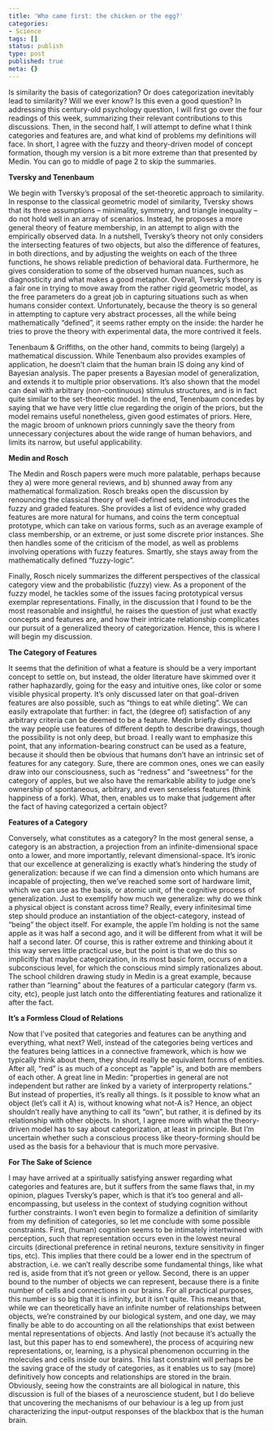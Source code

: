 ```yaml
---
title: 'Who came first: the chicken or the egg?'
categories:
- Science
tags: []
status: publish
type: post
published: true
meta: {}
---
```


Is similarity the basis of categorization? Or does categorization inevitably
lead to similarity? Will we ever know? Is this even a good question? In
addressing this century-old psychology question, I will first go over the four
readings of this week, summarizing their relevant contributions to this
discussions. Then, in the second half, I will attempt to define what I think
categories and features are, and what kind of problems my definitions will
face. In short, I agree with the fuzzy and theory-driven model of concept
formation, though my version is a bit more extreme than that presented by
Medin. You can go to middle of page 2 to skip the summaries.

**Tversky and Tenenbaum**

We begin with Tversky’s proposal of the set-theoretic approach to similarity.
In response to the classical geometric model of similarity, Tversky shows that
its three assumptions – minimality, symmetry, and triangle inequality – do not
hold well in an array of scenarios. Instead, he proposes a more general theory
of feature membership, in an attempt to align with the empirically observed
data. In a nutshell, Tversky’s theory not only considers the intersecting
features of two objects, but also the difference of features, in both
directions, and by adjusting the weights on each of the three functions, he
shows reliable prediction of behavioral data. Furthermore, he gives
consideration to some of the observed human nuances, such as diagnosticity and
what makes a good metaphor. Overall, Tversky’s theory is a fair one in trying
to move away from the rather rigid geometric model, as the free parameters do
a great job in capturing situations such as when humans consider context.
Unfortunately, because the theory is so general in attempting to capture very
abstract processes, all the while being mathematically “defined”, it seems
rather empty on the inside: the harder he tries to prove the theory with
experimental data, the more contrived it feels.

Tenenbaum & Griffiths, on the other hand, commits to being (largely) a
mathematical discussion. While Tenenbaum also provides examples of
application, he doesn’t claim that the human brain IS doing any kind of
Bayesian analysis. The paper presents a Bayesian model of generalization, and
extends it to multiple prior observations. It’s also shown that the model can
deal with arbitrary (non-continuous) stimulus structures, and is in fact quite
similar to the set-theoretic model. In the end, Tenenbaum concedes by saying
that we have very little clue regarding the origin of the priors, but the
model remains useful nonetheless, given good estimates of priors. Here, the
magic broom of unknown priors cunningly save the theory from unnecessary
conjectures about the wide range of human behaviors, and limits its narrow,
but useful applicability.

**Medin and Rosch**

The Medin and Rosch papers were much more palatable, perhaps because they a)
were more general reviews, and b) shunned away from any mathematical
formalization. Rosch breaks open the discussion by renouncing the classical
theory of well-defined sets, and introduces the fuzzy and graded features. She
provides a list of evidence why graded features are more natural for humans,
and coins the term conceptual prototype, which can take on various forms, such
as an average example of class membership, or an extreme, or just some
discrete prior instances. She then handles some of the criticism of the model,
as well as problems involving operations with fuzzy features. Smartly, she
stays away from the mathematically defined “fuzzy-logic”.

Finally, Rosch nicely summarizes the different perspectives of the classical
category view and the probabilistic (fuzzy) view. As a proponent of the fuzzy
model, he tackles some of the issues facing prototypical versus exemplar
representations. Finally, in the discussion that I found to be the most
reasonable and insightful, he raises the question of just what exactly
concepts and features are, and how their intricate relationship complicates
our pursuit of a generalized theory of categorization. Hence, this is where I
will begin my discussion.

**The Category of Features**

It seems that the definition of what a feature is should be a very important
concept to settle on, but instead, the older literature have skimmed over it
rather haphazardly, going for the easy and intuitive ones, like color or some
visible physical property. It’s only discussed later on that goal-driven
features are also possible, such as “things to eat while dieting”. We can
easily extrapolate that further: in fact, the (degree of) satisfaction of any
arbitrary criteria can be deemed to be a feature. Medin briefly discussed the
way people use features of different depth to describe drawings, though the
possibility is not only deep, but broad. I really want to emphasize this
point, that any information-bearing construct can be used as a feature,
because it should then be obvious that humans don’t have an intrinsic set of
features for any category. Sure, there are common ones, ones we can easily
draw into our consciousness, such as “redness” and “sweetness” for the
category of apples, but we also have the remarkable ability to judge one’s
ownership of spontaneous, arbitrary, and even senseless features (think
happiness of a fork). What, then, enables us to make that judgement after the
fact of having categorized a certain object?

**Features of a Category**

Conversely, what constitutes as a category? In the most general sense, a
category is an abstraction, a projection from an infinite-dimensional space
onto a lower, and more importantly, relevant dimensional-space. It’s ironic
that our excellence at generalizing is exactly what’s hindering the study of
generalization: because if we can find a dimension onto which humans are
incapable of projecting, then we’ve reached some sort of hardware limit, which
we can use as the basis, or atomic unit, of the cognitive process of
generalization. Just to exemplify how much we generalize: why do we think a
physical object is constant across time? Really, every infinitesimal time step
should produce an instantiation of the object-category, instead of “being” the
object itself. For example, the apple I’m holding is not the same apple as it
was half a second ago, and it will be different from what it will be half a
second later. Of course, this is rather extreme and thinking about it this way
serves little practical use, but the point is that we do this so implicitly
that maybe categorization, in its most basic form, occurs on a subconscious
level, for which the conscious mind simply rationalizes about. The school
children drawing study in Medin is a great example, because rather than
“learning” about the features of a particular category (farm vs. city, etc),
people just latch onto the differentiating features and rationalize it after
the fact.

**It’s a Formless Cloud of Relations**

Now that I’ve posited that categories and features can be anything and
everything, what next? Well, instead of the categories being vertices and the
features being lattices in a connective framework, which is how we typically
think about them, they should really be equivalent forms of entities. After
all, “red” is as much of a concept as “apple” is, and both are members of each
other. A great line in Medin: “properties in general are not independent but
rather are linked by a variety of interproperty relations.” But instead of
properties, it’s really all things. Is it possible to know what an object
(let’s call it A) is, without knowing what not-A is? Hence, an object
shouldn’t really have anything to call its “own”, but rather, it is defined by
its relationship with other objects. In short, I agree more with what the
theory-driven model has to say about categorization, at least in principle.
But I’m uncertain whether such a conscious process like theory-forming should
be used as the basis for a behaviour that is much more pervasive.

**For The Sake of Science**

I may have arrived at a spiritually satisfying answer regarding what
categories and features are, but it suffers from the same flaws that, in my
opinion, plagues Tversky’s paper, which is that it’s too general and all-
encompassing, but useless in the context of studying cognition without further
constraints. I won’t even begin to formalize a definition of similarity from
my definition of categories, so let me conclude with some possible
constraints. First, (human) cognition seems to be intimately intertwined with
perception, such that representation occurs even in the lowest neural circuits
(directional preference in retinal neurons, texture sensitivity in finger
tips, etc). This implies that there could be a lower end in the spectrum of
abstraction, i.e. we can’t really describe some fundamental things, like what
red is, aside from that it’s not green or yellow. Second, there is an upper
bound to the number of objects we can represent, because there is a finite
number of cells and connections in our brains. For all practical purposes,
this number is so big that it is infinity, but it isn’t quite. This means
that, while we can theoretically have an infinite number of relationships
between objects, we’re constrained by our biological system, and one day, we
may finally be able to do accounting on all the relationships that exist
between mental representations of objects. And lastly (not because it’s
actually the last, but this paper has to end somewhere), the process of
acquiring new representations, or, learning, is a physical phenomenon
occurring in the molecules and cells inside our brains. This last constraint
will perhaps be the saving grace of the study of categories, as it enables us
to say (more) definitively how concepts and relationships are stored in the
brain. Obviously, seeing how the constraints are all biological in nature,
this discussion is full of the biases of a neuroscience student, but I do
believe that uncovering the mechanisms of our behaviour is a leg up from just
characterizing the input-output responses of the blackbox that is the human
brain.

